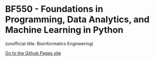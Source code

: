 # BF550 - Foundations in Programming, Data Analytics, and Machine Learning in Python

(unofficial title: Bioinformatics Engineering)

[Go to the Github Pages site](https://adamlabadorf.github.io/bf550/)
